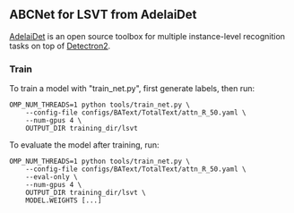 ##  ABCNet for LSVT from AdelaiDet

[AdelaiDet](https://github.com/aim-uofa/AdelaiDet) is an open source toolbox for multiple instance-level recognition tasks on top of [Detectron2](https://github.com/facebookresearch/detectron2).

### Train 

To train a model with "train_net.py", first
generate labels,
then run:

```
OMP_NUM_THREADS=1 python tools/train_net.py \
    --config-file configs/BAText/TotalText/attn_R_50.yaml \
    --num-gpus 4 \
    OUTPUT_DIR training_dir/lsvt
```
To evaluate the model after training, run:

```
OMP_NUM_THREADS=1 python tools/train_net.py \
    --config-file configs/BAText/TotalText/attn_R_50.yaml \
    --eval-only \
    --num-gpus 4 \
    OUTPUT_DIR training_dir/lsvt \
    MODEL.WEIGHTS [...]
```

